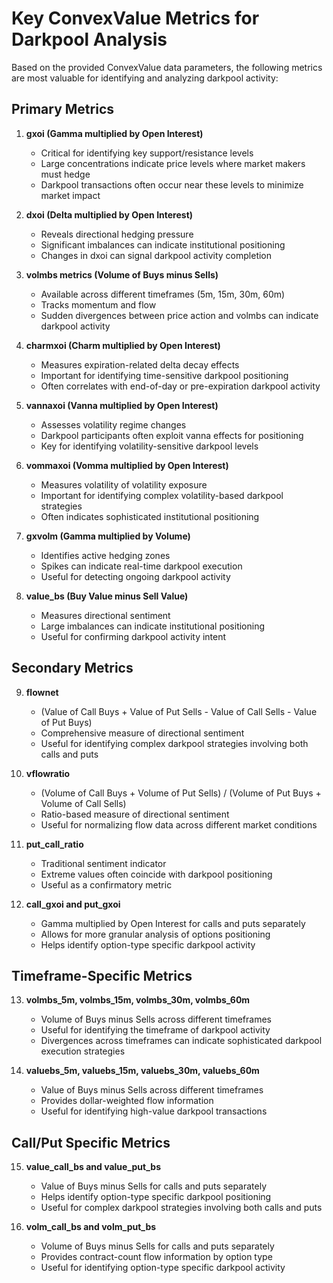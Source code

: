 # Key ConvexValue Metrics for Darkpool Analysis

Based on the provided ConvexValue data parameters, the following metrics are most valuable for identifying and analyzing darkpool activity:

## Primary Metrics

1. **gxoi (Gamma multiplied by Open Interest)**
   - Critical for identifying key support/resistance levels
   - Large concentrations indicate price levels where market makers must hedge
   - Darkpool transactions often occur near these levels to minimize market impact

2. **dxoi (Delta multiplied by Open Interest)**
   - Reveals directional hedging pressure
   - Significant imbalances can indicate institutional positioning
   - Changes in dxoi can signal darkpool activity completion

3. **volmbs metrics (Volume of Buys minus Sells)**
   - Available across different timeframes (5m, 15m, 30m, 60m)
   - Tracks momentum and flow
   - Sudden divergences between price action and volmbs can indicate darkpool activity

4. **charmxoi (Charm multiplied by Open Interest)**
   - Measures expiration-related delta decay effects
   - Important for identifying time-sensitive darkpool positioning
   - Often correlates with end-of-day or pre-expiration darkpool activity

5. **vannaxoi (Vanna multiplied by Open Interest)**
   - Assesses volatility regime changes
   - Darkpool participants often exploit vanna effects for positioning
   - Key for identifying volatility-sensitive darkpool levels

6. **vommaxoi (Vomma multiplied by Open Interest)**
   - Measures volatility of volatility exposure
   - Important for identifying complex volatility-based darkpool strategies
   - Often indicates sophisticated institutional positioning

7. **gxvolm (Gamma multiplied by Volume)**
   - Identifies active hedging zones
   - Spikes can indicate real-time darkpool execution
   - Useful for detecting ongoing darkpool activity

8. **value_bs (Buy Value minus Sell Value)**
   - Measures directional sentiment
   - Large imbalances can indicate institutional positioning
   - Useful for confirming darkpool activity intent

## Secondary Metrics

9. **flownet**
   - (Value of Call Buys + Value of Put Sells - Value of Call Sells - Value of Put Buys)
   - Comprehensive measure of directional sentiment
   - Useful for identifying complex darkpool strategies involving both calls and puts

10. **vflowratio**
    - (Volume of Call Buys + Volume of Put Sells) / (Volume of Put Buys + Volume of Call Sells)
    - Ratio-based measure of directional sentiment
    - Useful for normalizing flow data across different market conditions

11. **put_call_ratio**
    - Traditional sentiment indicator
    - Extreme values often coincide with darkpool positioning
    - Useful as a confirmatory metric

12. **call_gxoi and put_gxoi**
    - Gamma multiplied by Open Interest for calls and puts separately
    - Allows for more granular analysis of options positioning
    - Helps identify option-type specific darkpool activity

## Timeframe-Specific Metrics

13. **volmbs_5m, volmbs_15m, volmbs_30m, volmbs_60m**
    - Volume of Buys minus Sells across different timeframes
    - Useful for identifying the timeframe of darkpool activity
    - Divergences across timeframes can indicate sophisticated darkpool execution strategies

14. **valuebs_5m, valuebs_15m, valuebs_30m, valuebs_60m**
    - Value of Buys minus Sells across different timeframes
    - Provides dollar-weighted flow information
    - Useful for identifying high-value darkpool transactions

## Call/Put Specific Metrics

15. **value_call_bs and value_put_bs**
    - Value of Buys minus Sells for calls and puts separately
    - Helps identify option-type specific darkpool positioning
    - Useful for complex darkpool strategies involving both calls and puts

16. **volm_call_bs and volm_put_bs**
    - Volume of Buys minus Sells for calls and puts separately
    - Provides contract-count flow information by option type
    - Useful for identifying option-type specific darkpool activity
